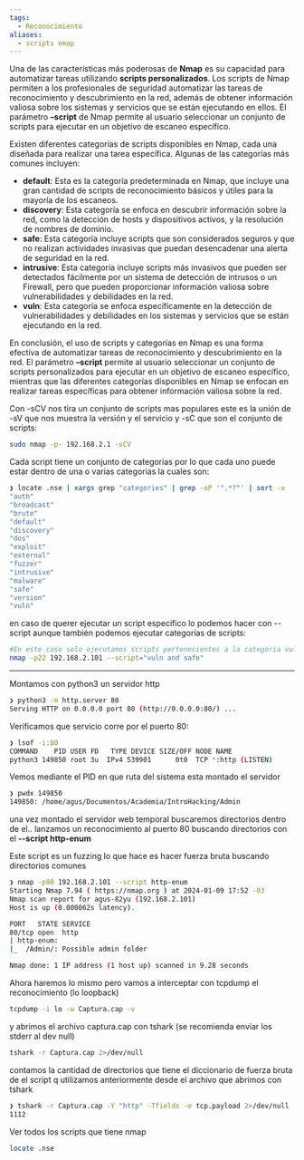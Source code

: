 ```yaml
---
tags:
  - Reconocimiento
aliases:
  - scripts nmap
---
```


Una de las características más poderosas de **Nmap** es su capacidad para automatizar tareas utilizando **scripts personalizados**. Los scripts de Nmap permiten a los profesionales de seguridad automatizar las tareas de reconocimiento y descubrimiento en la red, además de obtener información valiosa sobre los sistemas y servicios que se están ejecutando en ellos. El parámetro **–script** de Nmap permite al usuario seleccionar un conjunto de scripts para ejecutar en un objetivo de escaneo específico.

Existen diferentes categorías de scripts disponibles en Nmap, cada una diseñada para realizar una tarea específica. Algunas de las categorías más comunes incluyen:

- **default**: Esta es la categoría predeterminada en Nmap, que incluye una gran cantidad de scripts de reconocimiento básicos y útiles para la mayoría de los escaneos.
- **discovery**: Esta categoría se enfoca en descubrir información sobre la red, como la detección de hosts y dispositivos activos, y la resolución de nombres de dominio.
- **safe**: Esta categoría incluye scripts que son considerados seguros y que no realizan actividades invasivas que puedan desencadenar una alerta de seguridad en la red.
- **intrusive**: Esta categoría incluye scripts más invasivos que pueden ser detectados fácilmente por un sistema de detección de intrusos o un Firewall, pero que pueden proporcionar información valiosa sobre vulnerabilidades y debilidades en la red.
- **vuln**: Esta categoría se enfoca específicamente en la detección de vulnerabilidades y debilidades en los sistemas y servicios que se están ejecutando en la red.

En conclusión, el uso de scripts y categorías en Nmap es una forma efectiva de automatizar tareas de reconocimiento y descubrimiento en la red. El parámetro **–script** permite al usuario seleccionar un conjunto de scripts personalizados para ejecutar en un objetivo de escaneo específico, mientras que las diferentes categorías disponibles en Nmap se enfocan en realizar tareas específicas para obtener información valiosa sobre la red.

Con -sCV nos tira un conjunto de scripts mas populares este es la unión de -sV que nos muestra la versión y el servicio y -sC que son el conjunto de scripts:
```bash
sudo nmap -p- 192.168.2.1 -sCV
```

Cada script tiene un conjunto de categorias por lo que cada uno puede estar dentro de una o varias categorias la cuales son:
```bash
❯ locate .nse | xargs grep "categories" | grep -oP '".*?"' | sort -u
"auth"
"broadcast"
"brute"
"default"
"discovery"
"dos"
"exploit"
"external"
"fuzzer"
"intrusive"
"malware"
"safe"
"version"
"vuln"
```

en caso de querer ejecutar un script especifico lo podemos hacer con --script aunque también podemos ejecutar categorías de scripts:
```bash
#En este caso solo ejecutamos scripts pertenecientes a la categoria vuln and safe
nmap -p22 192.168.2.101 --script="vuln and safe"
```

-------
Montamos con python3 un servidor http 
```bash
❯ python3 -m http.server 80
Serving HTTP on 0.0.0.0 port 80 (http://0.0.0.0:80/) ...
```
Verificamos que servicio corre por el puerto 80:
```bash
❯ lsof -i:80
COMMAND    PID USER FD   TYPE DEVICE SIZE/OFF NODE NAME
python3 149850 root 3u  IPv4 539901      0t0  TCP *:http (LISTEN)
```
Vemos mediante el PID en que ruta del sistema esta montado el servidor
```bash
❯ pwdx 149850
149850: /home/agus/Documentos/Academia/IntroHacking/Admin
```
una vez montado el servidor web temporal buscaremos directorios dentro de el..
lanzamos un reconocimiento al puerto 80 buscando directorios con el **--script http-enum** 

Este script es un fuzzing lo que hace es hacer fuerza bruta buscando directorios comunes
```bash
❯ nmap -p80 192.168.2.101 --script http-enum
Starting Nmap 7.94 ( https://nmap.org ) at 2024-01-09 17:52 -03
Nmap scan report for agus-82yu (192.168.2.101)
Host is up (0.000062s latency).

PORT   STATE SERVICE
80/tcp open  http
| http-enum: 
|_  /Admin/: Possible admin folder

Nmap done: 1 IP address (1 host up) scanned in 9.28 seconds
```

Ahora haremos lo mismo pero vamos a interceptar con tcpdump el reconocimiento  (lo loopback)
```bash
tcpdump -i lo -w Captura.cap -v 
```

y abrimos el archivo captura.cap con tshark (se recomienda enviar los stderr al dev null)
``` bash
tshark -r Captura.cap 2>/dev/null 
```
contamos la cantidad de directorios que tiene el diccionario de fuerza bruta de el script q utilizamos anteriormente desde el archivo que abrimos con tshark
``` bash
❯ tshark -r Captura.cap -Y "http" -Tfields -e tcp.payload 2>/dev/null | xxd -ps -r | grep "GET" | awk '{print $2}' | wc -l
1112
``` 

Ver todos los scripts que tiene nmap
``` bash
locate .nse 
``` 
